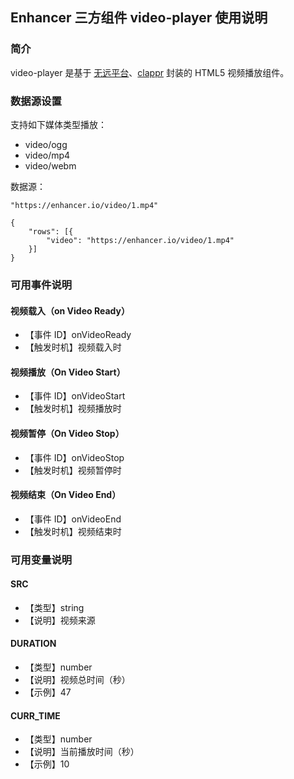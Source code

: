 ## Enhancer 三方组件 video-player 使用说明
### 简介
video-player 是基于 [无远平台][1]、[clappr][2] 封装的 HTML5 视频播放组件。

### 数据源设置
支持如下媒体类型播放：
- video/ogg
- video/mp4
- video/webm

数据源：
```
"https://enhancer.io/video/1.mp4"

{
	"rows": [{
		"video": "https://enhancer.io/video/1.mp4"
	}]
}
```

### 可用事件说明
#### 视频载入（on Video Ready）
- 【事件 ID】onVideoReady
- 【触发时机】视频载入时

#### 视频播放（On Video Start）
- 【事件 ID】onVideoStart
- 【触发时机】视频播放时

#### 视频暂停（On Video Stop）
- 【事件 ID】onVideoStop
- 【触发时机】视频暂停时

#### 视频结束（On Video End）
- 【事件 ID】onVideoEnd
- 【触发时机】视频结束时

### 可用变量说明
#### SRC
- 【类型】string
- 【说明】视频来源

#### DURATION
- 【类型】number
- 【说明】视频总时间（秒）
- 【示例】47

#### CURR_TIME
- 【类型】number
- 【说明】当前播放时间（秒）
- 【示例】10


[1]: https://wuyuan.io/
[2]: https://github.com/clappr/clappr